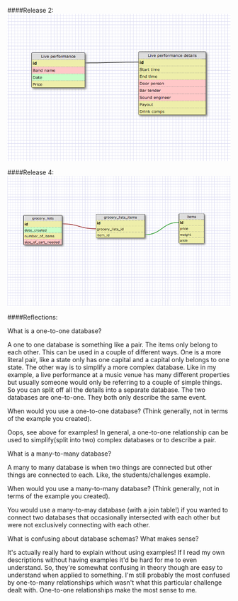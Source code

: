 ####Release 2:
![](imgs/one-to-one.png)

####Release 4:
![](imgs/many-to-many.png)

####Reflections:

What is a one-to-one database?

A one to one database is something like a pair. The items only belong
to each other. This can be used in a couple of different ways. One is
a more literal pair, like a state only has one capital and a capital
only belongs to one state. The other way is to simplify a more complex
database. Like in my example, a live performance at a music venue
has many different properties but usually someone would only be
referring to a couple of simple things. So you can split off all the
details into a separate database. The two databases are one-to-one.
They both only describe the same event.

When would you use a one-to-one database? (Think generally, not in terms of the example you created).

Oops, see above for examples! In general, a one-to-one relationship
can be used to simplify(split into two) complex databases or to
describe a pair.

What is a many-to-many database?

A many to many database is when two things are connected but other
things are connected to each. Like, the students/challenges example.

When would you use a many-to-many database? (Think generally, not in terms of the example you created).

You would use a many-to-may database (with a join table!) if you
wanted to connect two databases that occasionally intersected with
each other but were not exclusively connecting with each other.

What is confusing about database schemas? What makes sense?

It's actually really hard to explain without using examples! If I read
my own descriptions without having examples it'd be hard for me to
even understand. So, they're somewhat confusing in theory though
are easy to understand when applied to something. I'm still probably
the most confused by one-to-many relationships which wasn't what this
particular challenge dealt with. One-to-one relationships make the
most sense to me.